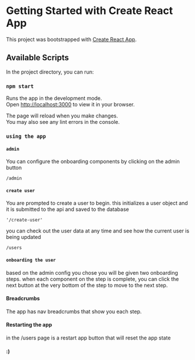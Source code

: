 # Getting Started with Create React App

This project was bootstrapped with [Create React App](https://github.com/facebook/create-react-app).

## Available Scripts

In the project directory, you can run:

### `npm start`

Runs the app in the development mode.\
Open [http://localhost:3000](http://localhost:3000) to view it in your browser.

The page will reload when you make changes.\
You may also see any lint errors in the console.

### `using the app`
#### `admin`

You can configure the onboarding components by clicking on the admin button
```
/admin
```

#### `create user`
You are prompted to create a user to begin. this initializes a user object and it is submitted to the api and saved to the database
```
'/create-user'
```
you can check out the user data at any time and see how the current user is being updated
```
/users
```

#### `onboarding the user`

based on the admin config you chose you will be given two onboarding steps. when each component on the step is complete, you can click the next button at the very bottom of the step to move to the next step.

#### Breadcrumbs
The app has nav breadcrumbs that show you each step. 

#### Restarting the app
in the /users page is a restart app button that will reset the app state

#### :)

